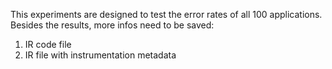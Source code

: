 This experiments are designed to test the error rates of all 100 applications.
Besides the results, more infos need to be saved:
1) IR code file
2) IR file with instrumentation metadata
